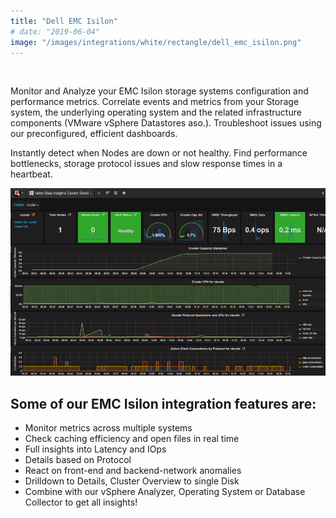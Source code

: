 ```yaml
---
title: "Dell EMC Isilon"
# date: "2019-06-04"
image: "/images/integrations/white/rectangle/dell_emc_isilon.png"
---
```


 

<!-- ![Dell_EMC_Isilon](images/integrations/white/rectangle/dell_emc_isilon.png) -->



Monitor and Analyze your EMC Isilon storage systems configuration and performance metrics. Correlate events and metrics from your Storage system, the underlying operating system and the related infrastructure components (VMware vSphere Datastores aso.). Troubleshoot issues using our preconfigured, efficient dashboards.

Instantly detect when Nodes are down or not healthy. Find performance bottlenecks, storage protocol issues and slow response times in a heartbeat.


![EMC Isilon Integration](images/integrations/posts//isilon1.png)


## Some of our EMC Isilon integration features are:

* Monitor metrics across multiple systems
* Check caching efficiency and open files in real time
* Full insights into Latency and IOps
* Details based on Protocol
* React on front-end and backend-network anomalies
* Drilldown to Details, Cluster Overview to single Disk
* Combine with our vSphere Analyzer, Operating System or Database Collector to get all insights!

 